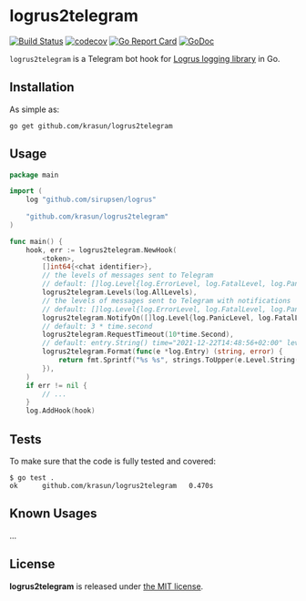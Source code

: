 # logrus2telegram

[![Build Status](https://app.travis-ci.com/krasun/logrus2telegram.svg?branch=main)](https://app.travis-ci.com/krasun/logrus2telegram)
[![codecov](https://codecov.io/gh/krasun/logrus2telegram/branch/main/graph/badge.svg?token=8NU6LR4FQD)](https://codecov.io/gh/krasun/logrus2telegram)
[![Go Report Card](https://goreportcard.com/badge/github.com/krasun/logrus2telegram)](https://goreportcard.com/report/github.com/krasun/logrus2telegram)
[![GoDoc](https://godoc.org/https://godoc.org/github.com/krasun/logrus2telegram?status.svg)](https://godoc.org/github.com/krasun/logrus2telegram)

`logrus2telegram` is a Telegram bot hook for [Logrus logging library](https://github.com/sirupsen/logrus) in Go.

## Installation

As simple as:

```
go get github.com/krasun/logrus2telegram
```

## Usage 

```go
package main

import (
	log "github.com/sirupsen/logrus"
	
	"github.com/krasun/logrus2telegram"
)

func main() {	
	hook, err := logrus2telegram.NewHook(
		<token>, 
		[]int64{<chat identifier>},
		// the levels of messages sent to Telegram
		// default: []log.Level{log.ErrorLevel, log.FatalLevel, log.PanicLevel, log.WarnLevel, log.InfoLevel}		InfoLevel}
		logrus2telegram.Levels(log.AllLevels),
		// the levels of messages sent to Telegram with notifications
		// default: []log.Level{log.ErrorLevel, log.FatalLevel, log.PanicLevel, log.WarnLevel, log.InfoLevel}		
		logrus2telegram.NotifyOn([]log.Level{log.PanicLevel, log.FatalLevel, log.ErrorLevel, log.InfoLevel}),
		// default: 3 * time.second
		logrus2telegram.RequestTimeout(10*time.Second),
		// default: entry.String() time="2021-12-22T14:48:56+02:00" level=debug msg="example"
		logrus2telegram.Format(func(e *log.Entry) (string, error) {
			return fmt.Sprintf("%s %s", strings.ToUpper(e.Level.String()), e.Message), nil
		}),
	)
	if err != nil {
		// ...
	}
	log.AddHook(hook)
```

## Tests 

To make sure that the code is fully tested and covered:

```
$ go test .
ok  	github.com/krasun/logrus2telegram	0.470s
```

## Known Usages 

...

## License 

**logrus2telegram** is released under [the MIT license](LICENSE).